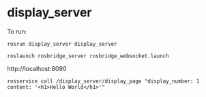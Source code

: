 display_server
==============
To run:

```
rosrun display_server display_server
```

```
roslaunch rosbridge_server rosbridge_websocket.launch 
```

http://localhost:8090

```
rosservice call /display_server/display_page "display_number: 1
content: '<h1>Hello World</h1>'" 
```
